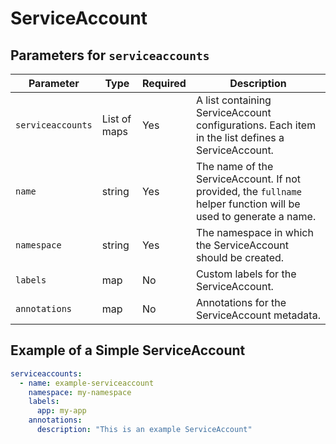 # ServiceAccount

## Parameters for `serviceaccounts`

| Parameter         | Type         | Required | Description                                                                                                      |
| ----------------- | ------------ | -------- | ---------------------------------------------------------------------------------------------------------------- |
| `serviceaccounts` | List of maps | Yes      | A list containing ServiceAccount configurations. Each item in the list defines a ServiceAccount.                 |
| `name`            | string       | Yes      | The name of the ServiceAccount. If not provided, the `fullname` helper function will be used to generate a name. |
| `namespace`       | string       | Yes      | The namespace in which the ServiceAccount should be created.                                                     |
| `labels`          | map          | No       | Custom labels for the ServiceAccount.                                                                            |
| `annotations`     | map          | No       | Annotations for the ServiceAccount metadata.                                                                     |

## Example of a Simple ServiceAccount

```yaml
serviceaccounts:
  - name: example-serviceaccount
    namespace: my-namespace
    labels:
      app: my-app
    annotations:
      description: "This is an example ServiceAccount"
```
